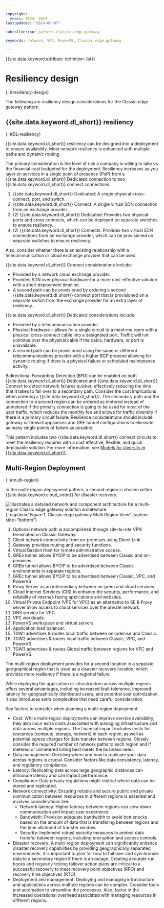 ```yaml
---

copyright:
  years: 2024, 2024
lastupdated: "2024-06-07"

subcollection: pattern-classic-edge-gateway

keywords: network, VPC, PowerVS, Classic edge gateway

---
```


{{site.data.keyword.attribute-definition-list}}

# Resiliency design
{: #resiliency-design}

The following are resiliency design considerations for the Classic edge gateway pattern.

## {{site.data.keyword.dl_short}} resiliency
{: #DL-resiliency}

{{site.data.keyword.dl_short}} resiliency can be designed into a deployment to ensure availability. Most network resiliency is enhanced with multiple paths and dynamic routing.

The primary consideration is the level of risk a company is willing to take vs the financial cost budgeted for the deployment. Resiliency increases as you layer on services in a single point of presence (PoP) from a {{site.data.keyword.dl_short}} Dedicated connection to two {{site.data.keyword.dl_short}} connect connections.

1.  {{site.data.keyword.dl_short}} Dedicated: A single physical cross-connect, port, and switch.
2.  {{site.data.keyword.dl_short}} Connect: A single virtual SDN connection from an exchange provider.
3.  (2) {{site.data.keyword.dl_short}} Dedicated: Provides two physical ports and cross connects, which can be deployed on separate switches to ensure resiliency.
4.  (2) {{site.data.keyword.dl_short}} Connects: Provides two virtual SDN connections from an exchange provider, which can be provisioned on separate switches to ensure resiliency.

Also, consider whether there is an existing relationship with a telecommunication or cloud exchange provider that can be used.

{{site.data.keyword.dl_short}} Connect considerations include:

- Provided by a network cloud exchange provider.
- Provides SDN over physical hardware for a more cost-effective solution with a short deployment timeline.
- A second path can be provisioned by ordering a second {{site.data.keyword.dl_short}} connect port that is provisioned on a separate switch from the exchange provider for an extra layer of resiliency.

{{site.data.keyword.dl_short}} Dedicated considerations include:

- Provided by a telecommunication provider.
- Physical hardware – allows for a single circuit to a meet-me room with a physical cross-connect cable into a designated port. Traffic will not continue over the physical cable if the cable, hardware, or port is unavailable.
- A second path can be provisioned using the same or different telecommunications provider with a higher BGP prepend allowing for dynamic routing if there is a physical failure or scheduled maintenance activity.

Bidirectional Forwarding Detection (BFD) can be enabled on both {{site.data.keyword.dl_short}} Dedicated and {{site.data.keyword.dl_short}} Connect to detect network failures quicker, effectively reducing the time that it takes to fail over to a secondary path. Consider the cost implications when ordering a {{site.data.keyword.dl_short}}. The secondary path and the connection to a second region can be ordered as metered instead of unmetered if the primary connection is going to be used for most of the user traffic, which reduces the monthly fee and allows for traffic diversity if there is a primary circuit failure. Resilience considerations should include gateway or firewall appliances and GRE tunnel configurations to eliminate as many single points of failure as possible.

This pattern includes two {{site.data.keyword.dl_short}} connect circuits to meet the resiliency requires with a cost effective, flexible, and quick deployable solution. For more information, see [Models for diversity in {{site.data.keyword.dl_short}}](/docs/dl?topic=dl-models-for-diversity-and-redundancy-in-direct-link).

## Multi-Region Deployment
{: #multi-region}

In the multi-region deployment pattern, a second region is chosen within {{site.data.keyword.cloud_notm}} for disaster recovery.

![Illustrates a detailed network and component architecture for a
multi-region Classic edge gateway solution architecture](image/cross-region.svg){: caption="Figure 1. Classic edge gateway Multi Region View" caption-side="bottom"}

1.  Optional network path is accomplished through site-to-site VPN terminated on Classic Gateway.
2.  Client network connectivity from on-premises using Direct Link.
3.  Gateway provides routing and security functions.
4.  Virtual Bastion Host for remote administrative access.
5.  GREa tunnel allows BYOIP to be advertised between Classic and on-premises.
6.  GREb tunnel allows BYOIP to be advertised between Classic environments in separate regions.
7.  GREc tunnel allows BYOIP to be advertised between Classic, VPC, and PowerVS
8.  Proxy Server as an intermediary between on-prem and cloud services.
9.  Cloud Internet Services (CIS) to enhance the security, performance, and reliability of internet-facing applications and websites.
10. Virtual Private Endpoint (VPE for VPC) as an alternative to SE & Proxy server allow access to cloud services over the private network.
11. DNS service for VPC.
12. VPC workloads.
13. PowerVS workspace and virtual servers.
14. Application load balancer.
15. TGW1 advertises & routes local traffic between on-premise and Classic.
16. TGW2 advertises & routes local traffic between Classic, VPC, and PowerVS.
17. TGW3 advertises & routes Global traffic between regions for VPC and PowerVS.

The multi-region deployment provides for a second location in a separate geographical region that is used as a disaster recovery location, which provides more resiliency if there is a regional failure.

While deploying the application or infrastructure across multiple regions offers several advantages, including increased fault tolerance, improved latency for geographically distributed users, and potential cost optimization, it also introduces extra complexities that need careful consideration.

Key factors to consider when planning a multi-region deployment:

- Cost: While multi-region deployments can improve service availability, they also incur extra costs associated with managing infrastructure and data across multiple regions. The financial impact includes costs for resources (compute, storage, network) in each region, as well as potential egress charges for data transfer between regions. Closely consider the required number of network paths to each region and if metered or unmetered billing best meets the business need.
- Data management: Deciding where and how to replicate your data across regions is crucial. Consider factors like data consistency, latency, and regulatory compliance.
- Latency: Replicating data across large geographic distances can introduce latency and can impact performance.
- Compliance: Data privacy regulations might restrict where data can be stored and replicated.
- Network connectivity: Ensuring reliable and secure public and private communication between resources in different regions is essential and involves considerations like:
    - Network latency: Higher latency between regions can slow down communication and impact user experience.
    - Bandwidth: Provision adequate bandwidth to avoid bottlenecks based on the amount of data that is transfering between regions and the time allotment of transfer window.
    - Security: Implement robust security measures to protect data transfer between regions, including encryption and access controls.
- Disaster recovery: A multi-region deployment can significantly enhance disaster recovery capabilities by providing geographically separated environments. It is important to plan for how to fail over and synchronize data to a secondary region if there is an outage. Creating accurate run books and regularly testing failover action plans are critical to a successful recovery to meet recovery point objectives (RPO) and recovery time objectives (RTO).
- Deployment and management: Deploying and managing infrastructure and applications across multiple regions can be complex. Consider tools and automation to streamline the processes. Also, factor in the increased operational overhead associated with managing resources in different regions.

